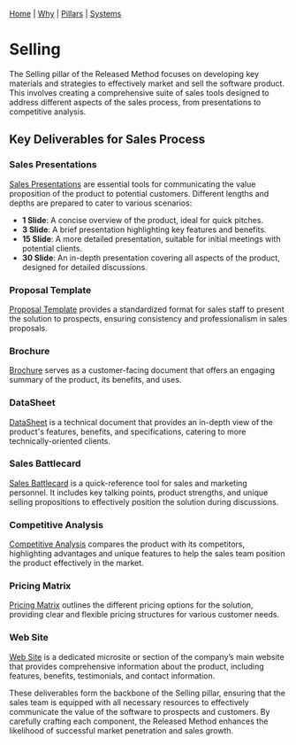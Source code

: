 [Home](README.md) | [Why](why.md) | [Pillars](pillars.md) | [Systems](systems.md)

# Selling
The Selling pillar of the Released Method focuses on developing key materials and strategies to effectively market and sell the software product. This involves creating a comprehensive suite of sales tools designed to address different aspects of the sales process, from presentations to competitive analysis. 

## Key Deliverables for Sales Process

### Sales Presentations
[Sales Presentations](saleskit/sales-presentations.md) are essential tools for communicating the value proposition of the product to potential customers. Different lengths and depths are prepared to cater to various scenarios:
  * **1 Slide**: A concise overview of the product, ideal for quick pitches.
  * **3 Slide**: A brief presentation highlighting key features and benefits.
  * **15 Slide**: A more detailed presentation, suitable for initial meetings with potential clients.
  * **30 Slide**: An in-depth presentation covering all aspects of the product, designed for detailed discussions.

### Proposal Template
[Proposal Template](saleskit/proposal-template.md) provides a standardized format for sales staff to present the solution to prospects, ensuring consistency and professionalism in sales proposals.

### Brochure
[Brochure](saleskit/brochure.md) serves as a customer-facing document that offers an engaging summary of the product, its benefits, and uses.

### DataSheet
[DataSheet](saleskit/datasheet.md) is a technical document that provides an in-depth view of the product's features, benefits, and specifications, catering to more technically-oriented clients.

### Sales Battlecard
[Sales Battlecard](saleskit/sales-battlecard.md) is a quick-reference tool for sales and marketing personnel. It includes key talking points, product strengths, and unique selling propositions to effectively position the solution during discussions.

### Competitive Analysis
[Competitive Analysis](saleskit/competitive-analysis.md) compares the product with its competitors, highlighting advantages and unique features to help the sales team position the product effectively in the market.

### Pricing Matrix
[Pricing Matrix](saleskit/pricing-matrix.md) outlines the different pricing options for the solution, providing clear and flexible pricing structures for various customer needs.

### Web Site
[Web Site](saleskit/web-site.md) is a dedicated microsite or section of the company’s main website that provides comprehensive information about the product, including features, benefits, testimonials, and contact information.

These deliverables form the backbone of the Selling pillar, ensuring that the sales team is equipped with all necessary resources to effectively communicate the value of the software to prospects and customers. By carefully crafting each component, the Released Method enhances the likelihood of successful market penetration and sales growth.